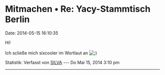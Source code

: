 Mitmachen • Re: Yacy-Stammtisch Berlin
======================================

Date: 2014-05-15 16:10:35

Hi!\
\
Ich scließe mich sixcooler im Wortlaut an
![;)](http://forum.yacy-websuche.de/images/smilies/icon_e_wink.gif "Wink")

Statistik: Verfasst von
[SILVA](http://forum.yacy-websuche.de/memberlist.php?mode=viewprofile&u=8931)
--- Do Mai 15, 2014 3:10 pm

------------------------------------------------------------------------
